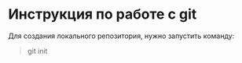 # Инструкция по работе с git
Для создания локального репозитория, нужно запустить команду:
> git init